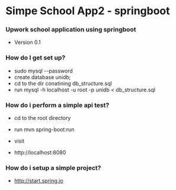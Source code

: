 
# Simpe School App2 - springboot #


### Upwork school application using springboot ###

* Version 0.1

### How do I get set up? ###

* sudo mysql --password
* create database unidb;
* cd to the dir conatining db_structure.sql
* run  mysql -h localhost -u root -p unidb < db_structure.sql


### How do i perform a simple api test? ###


* cd to the root directory
* run mvn spring-boot:run 


* visit
* http://localhost:8080


### How do i setup a simple project? ###

* http://start.spring.io

